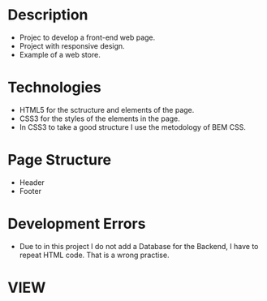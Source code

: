 # Description
- Projec to develop a front-end web page.
- Project with responsive design.
- Example of a web store.

# Technologies 
- HTML5 for the sctructure and elements of the page.
- CSS3 for the styles of the elements in the page.
- In CSS3 to take a good structure I use the metodology of BEM CSS.

# Page Structure
- Header
- Footer

# Development Errors
- Due to in this project I do not add a Database for the Backend, I have to repeat HTML code. That is a wrong practise.

# VIEW
